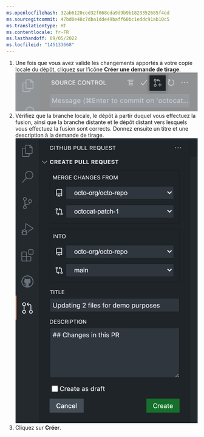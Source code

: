 ```yaml
---
ms.openlocfilehash: 32ab6120ced32f068eda9d9b9b1823352685f4ed
ms.sourcegitcommit: 47bd0e48c7dba1dde49baff60bc1eddc91ab10c5
ms.translationtype: HT
ms.contentlocale: fr-FR
ms.lasthandoff: 09/05/2022
ms.locfileid: "145133668"
---
```

1. Une fois que vous avez validé les changements apportés à votre copie locale du dépôt, cliquez sur l’icône **Créer une demande de tirage**. 
![Barre latérale de contrôle de code source avec bouton de préproduction mis en exergue](/assets/images/help/codespaces/codespaces-commit-pr-button.png)  
1. Vérifiez que la branche locale, le dépôt à partir duquel vous effectuez la fusion, ainsi que la branche distante et le dépôt distant vers lesquels vous effectuez la fusion sont corrects. Donnez ensuite un titre et une description à la demande de tirage. 
![Barre latérale de contrôle de code source avec bouton de préproduction mis en exergue](/assets/images/help/codespaces/codespaces-commit-pr.png)
1. Cliquez sur **Créer**.
